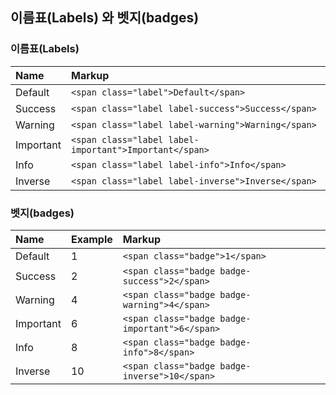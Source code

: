 <!--
layout: 'post'
section: 'Cornerstone Framework'
title: 'Labels, badges'
outline: '이름표와 뱃지'
date: '2012-11-16'
tagstr: 'widget'
order: '[4, 2, 5]'
thumbnail: '4.2.05.label_and_badge.png'
-->

## 이름표(Labels) 와 벳지(badges)

### 이름표(Labels)

<table class="table table-bordered"><thead>
<tr>
<th class="fixed_table" align="left">Name</th>
<th align="left">Markup</th>
</tr>
</thead><tbody>
<tr>
<td class="fixed_table" align="left"><span class="label">Default</span></td>
<td align="left"><code>&lt;span class="label"&gt;Default&lt;/span&gt;</code></td>
</tr>
<tr>
<td class="fixed_table" align="left"><span class="label label-success">Success</span></td>
<td align="left"><code>&lt;span class="label label-success"&gt;Success&lt;/span&gt;</code></td>
</tr>
<tr>
<td class="fixed_table" align="left"><span class="label label-warning">Warning</span></td>
<td align="left"><code>&lt;span class="label label-warning"&gt;Warning&lt;/span&gt;</code></td>
</tr>
<tr>
<td class="fixed_table" align="left"><span class="label label-important">Important</span></td>
<td align="left"><code>&lt;span class="label label-important"&gt;Important&lt;/span&gt;</code></td>
</tr>
<tr>
<td class="fixed_table" align="left"><span class="label label-info">Info</span></td>
<td align="left"><code>&lt;span class="label label-info"&gt;Info&lt;/span&gt;</code></td>
</tr>
<tr>
<td class="fixed_table" align="left"><span class="label label-inverse">Inverse</span></td>
<td align="left"><code>&lt;span class="label label-inverse"&gt;Inverse&lt;/span&gt;</code></td>
</tr>
</tbody></table>

### 벳지(badges)

<table class="table table-bordered"><thead>
<tr>
<th class="fixed_table" align="left">Name</th>
<th class="fixed_table" align="left">Example</th>
<th align="left">Markup</th>
</tr>
</thead><tbody>
<tr>
<td class="fixed_table" align="left">Default</td>
<td class="fixed_table" align="left"><span class="badge">1</span></td>
<td align="left"><code>&lt;span class="badge"&gt;1&lt;/span&gt;</code></td>
</tr>
<tr>
<td class="fixed_table" align="left">Success</td>
<td class="fixed_table" align="left"><span class="badge badge-success">2</span></td>
<td align="left"><code>&lt;span class="badge badge-success"&gt;2&lt;/span&gt;</code></td>
</tr>
<tr>
<td class="fixed_table" align="left">Warning</td>
<td class="fixed_table" align="left"><span class="badge badge-warning">4</span></td>
<td align="left"><code>&lt;span class="badge badge-warning"&gt;4&lt;/span&gt;</code></td>
</tr>
<tr>
<td class="fixed_table" align="left">Important</td>
<td class="fixed_table" align="left"><span class="badge badge-important">6</span></td>
<td align="left"><code>&lt;span class="badge badge-important"&gt;6&lt;/span&gt;</code></td>
</tr>
<tr>
<td class="fixed_table" align="left">Info</td>
<td class="fixed_table" align="left"><span class="badge badge-info">8</span></td>
<td align="left"><code>&lt;span class="badge badge-info"&gt;8&lt;/span&gt;</code></td>
</tr>
<tr>
<td class="fixed_table" align="left">Inverse</td>
<td class="fixed_table" align="left"><span class="badge badge-inverse">10</span></td>
<td align="left"><code>&lt;span class="badge badge-inverse"&gt;10&lt;/span&gt;</code></td>
</tr>
</tbody></table>
